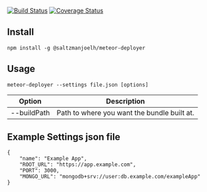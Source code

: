 [![Build Status](https://travis-ci.org/saltzmanjoelh/meteor-deployer.svg?branch=master)](https://travis-ci.org/saltzmanjoelh/meteor-deployer)  [![Coverage Status](https://coveralls.io/repos/github/saltzmanjoelh/meteor-deployer/badge.svg?branch=master)](https://coveralls.io/github/saltzmanjoelh/meteor-deployer?branch=master)

## Install
`npm install -g @saltzmanjoelh/meteor-deployer`

## Usage
`meteor-deployer --settings file.json [options]`

| Option      | Description                                 |
| ----------- | ------------------------------------------- |
| --buildPath | Path to where you want the bundle built at. |

## Example Settings json file
```
{
    "name": "Example App",
    "ROOT_URL": "https://app.example.com",
    "PORT": 3000,
    "MONGO_URL": "mongodb+srv://user:db.example.com/exampleApp"
}
```